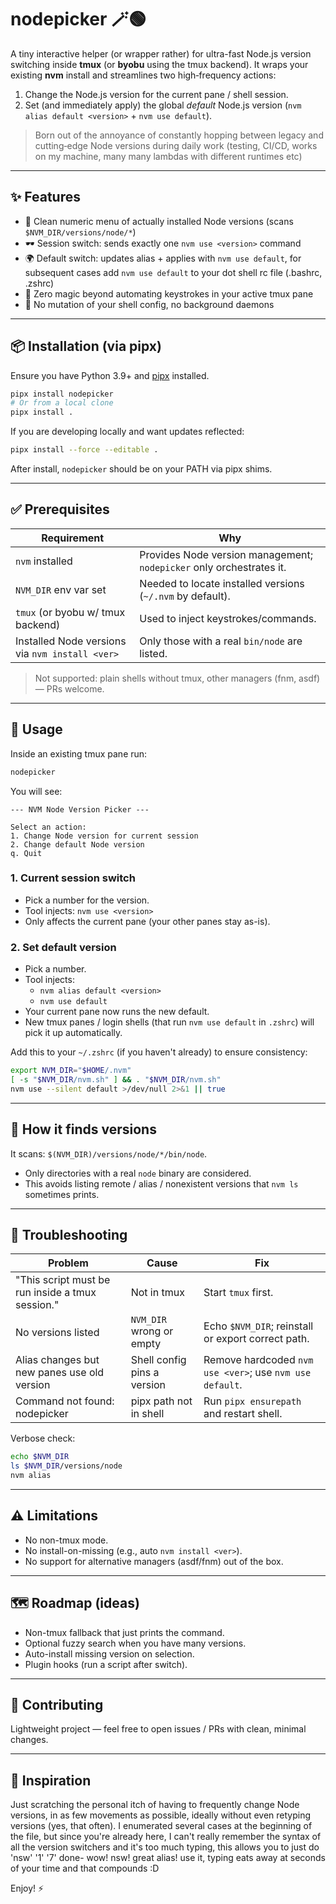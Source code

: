 # nodepicker 🪄🟢

A tiny interactive helper (or wrapper rather) for ultra-fast Node.js version switching inside **tmux** (or **byobu** using the tmux backend). It wraps your existing **nvm** install and streamlines two high‑frequency actions:

1. Change the Node.js version for the current pane / shell session.
2. Set (and immediately apply) the global *default* Node.js version (`nvm alias default <version>` + `nvm use default`).

> Born out of the annoyance of constantly hopping between legacy and cutting‑edge Node versions during daily work (testing, CI/CD, works on my machine, many many lambdas with different runtimes etc)

---
## ✨ Features
- 🔢 Clean numeric menu of actually installed Node versions (scans `$NVM_DIR/versions/node/*`)
- 🕶 Session switch: sends exactly one `nvm use <version>` command
- 🌍 Default switch: updates alias + applies with `nvm use default`, for subsequent cases add `nvm use default` to your dot shell rc file (.bashrc, .zshrc)
- 🤏 Zero magic beyond automating keystrokes in your active tmux pane
- 🛑 No mutation of your shell config, no background daemons

---
## 📦 Installation (via pipx)
Ensure you have Python 3.9+ and [pipx](https://pypa.github.io/pipx/) installed.

```bash
pipx install nodepicker
# Or from a local clone
pipx install .
```
If you are developing locally and want updates reflected:
```bash
pipx install --force --editable .
```

After install, `nodepicker` should be on your PATH via pipx shims.

---
## ✅ Prerequisites
| Requirement | Why |
|-------------|-----|
| `nvm` installed | Provides Node version management; `nodepicker` only orchestrates it. |
| `NVM_DIR` env var set | Needed to locate installed versions (`~/.nvm` by default). |
| `tmux` (or byobu w/ tmux backend) | Used to inject keystrokes/commands. |
| Installed Node versions via `nvm install <ver>` | Only those with a real `bin/node` are listed. |

> Not supported: plain shells without tmux, other managers (fnm, asdf) — PRs welcome.

---
## 🚀 Usage
Inside an existing tmux pane run:
```bash
nodepicker
```
You will see:
```
--- NVM Node Version Picker ---

Select an action:
1. Change Node version for current session
2. Change default Node version
q. Quit
```

### 1. Current session switch
- Pick a number for the version.
- Tool injects: `nvm use <version>`
- Only affects the current pane (your other panes stay as-is).

### 2. Set default version
- Pick a number.
- Tool injects:
  - `nvm alias default <version>`
  - `nvm use default`
- Your current pane now runs the new default.
- New tmux panes / login shells (that run `nvm use default` in `.zshrc`) will pick it up automatically.

Add this to your `~/.zshrc` (if you haven't already) to ensure consistency:
```bash
export NVM_DIR="$HOME/.nvm"
[ -s "$NVM_DIR/nvm.sh" ] && . "$NVM_DIR/nvm.sh"
nvm use --silent default >/dev/null 2>&1 || true
```

---
## 🧩 How it finds versions
It scans: `$(NVM_DIR)/versions/node/*/bin/node`.
- Only directories with a real `node` binary are considered.
- This avoids listing remote / alias / nonexistent versions that `nvm ls` sometimes prints.

---
## 🔧 Troubleshooting
| Problem | Cause | Fix |
|---------|-------|-----|
| "This script must be run inside a tmux session." | Not in tmux | Start `tmux` first. |
| No versions listed | `NVM_DIR` wrong or empty | Echo `$NVM_DIR`; reinstall or export correct path. |
| Alias changes but new panes use old version | Shell config pins a version | Remove hardcoded `nvm use <ver>`; use `nvm use default`. |
| Command not found: nodepicker | pipx path not in shell | Run `pipx ensurepath` and restart shell. |

Verbose check:
```bash
echo $NVM_DIR
ls $NVM_DIR/versions/node
nvm alias
```

---
## ⚠️ Limitations
- No non-tmux mode.
- No install-on-missing (e.g., auto `nvm install <ver>`).
- No support for alternative managers (asdf/fnm) out of the box.

---
## 🗺 Roadmap (ideas)
- Non-tmux fallback that just prints the command.
- Optional fuzzy search when you have many versions.
- Auto-install missing version on selection.
- Plugin hooks (run a script after switch).

---
## 🤝 Contributing
Lightweight project — feel free to open issues / PRs with clean, minimal changes.

---
## 🙌 Inspiration
Just scratching the personal itch of having to frequently change Node versions, in as few movements as possible, ideally without even retyping versions (yes, that often). I enumerated several cases at the beginning of the file, but since you're already here, I can't really remember the syntax of all the version switchers and it's too much typing, this allows you to just do 'nsw' '1' '7' done- wow! nsw! great alias! use it, typing eats away at seconds of your time and that compounds :D

Enjoy! ⚡
